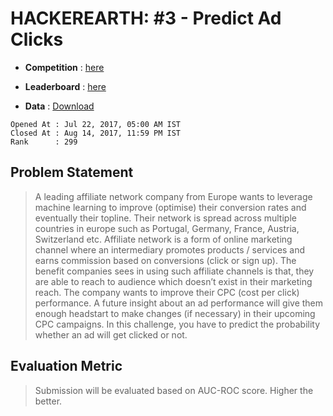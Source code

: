 # HACKEREARTH: #3 - Predict Ad Clicks
- **Competition** : [here](https://www.hackerearth.com/challenge/competitive/machine-learning-challenge-3/machine-learning/predict-ad-clicks/)

- **Leaderboard** : [here](https://www.hackerearth.com/challenge/competitive/machine-learning-challenge-3/leaderboard/)

- **Data**        : [Download](https://he-s3.s3.amazonaws.com/media/hackathon/machine-learning-challenge-3/predict-ad-clicks/205e1808-6-dataset.zip)

```
Opened At : Jul 22, 2017, 05:00 AM IST
Closed At : Aug 14, 2017, 11:59 PM IST
Rank      : 299
```

## Problem Statement
> A leading affiliate network company from Europe wants to leverage machine learning to improve (optimise) their conversion rates and eventually their topline. Their network is spread across multiple countries in europe such as Portugal, Germany, France, Austria, Switzerland etc. Affiliate network is a form of online marketing channel where an intermediary promotes products / services and earns commission based on conversions (click or sign up). The benefit companies sees in using such affiliate channels is that, they are able to reach to audience which doesn’t exist in their marketing reach. The company wants to improve their CPC (cost per click) performance. A future insight about an ad performance will give them enough headstart to make changes (if necessary) in their upcoming CPC campaigns. In this challenge, you have to predict the probability whether an ad will get clicked or not.

## Evaluation Metric
> Submission will be evaluated based on AUC-ROC score. Higher the better.
